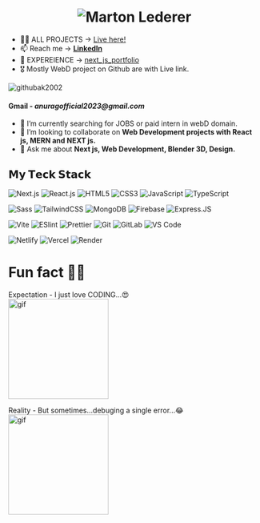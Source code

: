 <h1 align="center">
  <img src="https://github.com/Ayushgargdeveloper/Ayushgargdeveloper/tree/main.svg" alt="Marton Lederer" />
</h1>

<!--
<h2 align="center">Hi 👋, I'm Anurag Lohar</h2>
<h3 align="center">Web developer from INDIA.</h3>  
<p align="cneter" color="blue">
  <a href="https://ak-nextjs-portfolio.vercel.app"> 👨‍💻 PORTFOLIO live link → </a>
</p>

<a href="https://githubak2002.github.io/akportfolio" > 
<img align="right" alt="gif" width="240" src="https://media3.giphy.com/media/qgQUggAC3Pfv687qPC/200.gif?cid=ecf05e47v1kraimdb4zy0ui34inhlaupqlf4yhhcpgokxoa2&ep=v1_gifs_search&rid=200.gif&ct=g">
<a/>
-->

- 👨‍💻 ALL PROJECTS → [Live here!](https://ak-nextjs-portfolio.vercel.app/projects)
- 📫 Reach me → **[LinkedIn](https://www.linkedin.com/in/anuraglohar)**
- 📄 EXPEREIENCE → <a href="https://ak-nextjs-portfolio.vercel.app" target="blank"> next_js_portfolio </a>
- 🎖️ Mostly WebD project on Github are with Live link. <br>

<p align="left"> <img src="https://komarev.com/ghpvc/?username=githubak2002&label=Profile%20views&color=0e75b6&style=flat" alt="githubak2002" /> </p>

<!-- <h4 align="left">Connect with me - Linkedin </h4>
<a href="https://www.linkedin.com/in/anuraglohar" target="blank"> https://www.linkedin.com/in/anuraglohar </a> -->
<h4>Gmail - <i>anuragofficial2023@gmail.com </i> </h4>
  <!-- <a href="https://instagram.com/ak_creates_here" target="blank"><h4>Insta</h4></a> -->


- 🌱 I’m currently searching for JOBS or paid intern in webD domain.
- 👯 I’m looking to collaborate on **Web Development projects with React js, MERN and NEXT js.**
- 💬 Ask me about **Next js, Web Development, Blender 3D, Design.**

## 𝗠𝘆 𝗧𝗲𝗰𝗸 𝗦𝘁𝗮𝗰𝗸

![Next.js](https://img.shields.io/badge/-Next.js-%23000000?style=flat-square&logo=nextdotjs)
![React.js](https://img.shields.io/badge/-React.js-%23282C34?style=flat-square&logo=react)
![HTML5](https://img.shields.io/badge/-HTML5-%23E44D27?style=flat-square&logo=html5&logoColor=ffffff)
![CSS3](https://img.shields.io/badge/-CSS3-%231572B6?style=flat-square&logo=css3)
![JavaScript](https://img.shields.io/badge/-JavaScript-%23F7DF1C?style=flat-square&logo=javascript&logoColor=000000&labelColor=%23F7DF1C&color=%23FFCE5A)
![TypeScript](https://img.shields.io/badge/-TypeScript-007ACC?style=flat-square&logo=typescript&logoColor=white)

<!-- ![Stylus](https://img.shields.io/badge/-Stylus-%23333333?style=flat-square&logo=stylus)-->
![Sass](https://img.shields.io/badge/-Sass-%23CC6699?style=flat-square&logo=sass&logoColor=ffffff) 
![TailwindCSS](https://img.shields.io/badge/-TailwindCSS-%231a202c?style=flat-square&logo=tailwind-css)
![MongoDB](https://img.shields.io/badge/-mongodb-%231a202c?style=flat-square&logo=mongodb)
![Firebase](https://img.shields.io/badge/-firebase.js-%231a202c?style=flat-square&logo=firebase)
![Express.JS](https://img.shields.io/badge/-Express.js-%231a202c?style=flat-square&logo=expressjs)



![Vite](https://img.shields.io/badge/-Vite-%23646CFF?style=flat-square&logo=vite&logoColor=ffffff)
![ESlint](https://img.shields.io/badge/-ESLint-%234B32C3?style=flat-square&logo=eslint)
![Prettier](https://img.shields.io/badge/-Prettier-%23F7B93E?style=flat-square&logo=prettier&logoColor=ffffff)
![Git](https://img.shields.io/badge/-Git-%23F05032?style=flat-square&logo=git&logoColor=%23ffffff)
![GitLab](https://img.shields.io/badge/-GitLab-FCA121?style=flat-square&logo=gitlab)
![VS Code](https://img.shields.io/badge/-VSCode-%23007ACC?style=flat-square&logo=visual-studio-code)

![Netlify](https://img.shields.io/badge/-Netlify-%2300C7B7?style=flat-square&logo=netlify&logoColor=ffffff)
![Vercel](https://img.shields.io/badge/-Vercel-%23ffffff?style=flat-square&logo=vercel&logoColor=000000)
![Render](https://img.shields.io/badge/-Render-%2346E3B7?style=flat-square&logo=render&logoColor=ffffff)


<!-- 
<p>&nbsp;<img align="center" src="https://github-readme-stats.vercel.app/api?username=githubak2002&show_icons=true&locale=en" alt="githubak2002" /></p>

<p><img align="center" src="https://github-readme-streak-stats.herokuapp.com/?user=githubak2002&" alt="githubak2002" /></p>
-->

# Fun fact 🤣😂

Expectation - I just love CODING...😍 <br>
<img align="center" width="200" src="https://media2.giphy.com/media/Ws6T5PN7wHv3cY8xy8/200w.gif?cid=ecf05e479uieonuieykq83wfk660he4zye1sxd14sn3k1rfr&ep=v1_gifs_search&rid=200w.gif&ct=g" alt="gif" />

Reality - But sometimes...debuging a single error...😂 <br>
<img align="center" width="200" src="https://media0.giphy.com/media/zOvBKUUEERdNm/200w.gif?cid=ecf05e47v1kraimdb4zy0ui34inhlaupqlf4yhhcpgokxoa2&ep=v1_gifs_search&rid=200w.gif&ct=g" alt="gif" />


